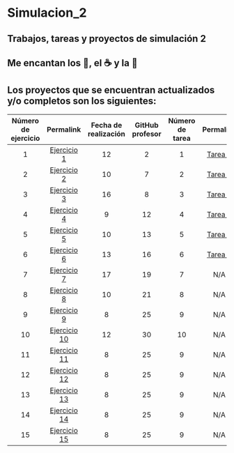 # Simulacion_2
## Trabajos, tareas y proyectos de simulación 2 

## Me encantan los :taco:, el :coffee: y la :pizza:

## Los proyectos que se encuentran actualizados y/o completos son los siguientes:

|Número de ejercicio|Permalink|Fecha de realización|GitHub profesor|Número de tarea|Permalink|Fecha de realización|GitHub profesor|
|:---------:|:-----:|:----:|:--------------:|:-------------------:|:----------------:|:---------------:|:-----------------:| 
|    1    |[Ejercicio 1](https://github.com/BlaeckHardt/Simulacion_2/blob/f84838493ef0cd2bf1414c3f2cee127f8699a6f8/Simulacion_Ejercicio_1.ipynb)| 12 |       2      |    1    |[Tarea 1](https://github.com/BlaeckHardt/Simulacion_2/blob/de5057424b0d18344eaf0ecac2396d5db7867673/Tarea_1.ipynb)|      0        |       12        |
|    2    |[Ejercicio 2](https://github.com/BlaeckHardt/Simulacion_2/blob/1bb930d342b5ba1a693e8dbe2d0b9e2ff1c59c57/Simulacion_Ejercicio_2.ipynb)| 10 |       7      |    2    |[Tarea 2](https://github.com/BlaeckHardt/Simulacion_2/blob/cbe397839d2750ed012deeb3384ff54ffa4a3d7d/Tarea_2.ipynb)|      7        |       17        |
|    3    |[Ejercicio 3](https://github.com/BlaeckHardt/Simulacion_2/blob/fb86950faadca55663f05fa93ea0c8a3819293c1/Simulacion_Ejercicio_3.ipynb)| 16 |       8      |    3    |[Tarea 3](https://github.com/BlaeckHardt/Simulacion_2/blob/09918a817dbe7df87c68292299e4a3d6be8fd354/Tarea_3.ipynb)|      16       |       32        |
|    4    |[Ejercicio 4](https://github.com/BlaeckHardt/Simulacion_2/blob/6e7a8b515c50156fdbe415ed7c4aa5de17fec858/Simulacion_Ejercicio_4.ipynb)| 9  |       12     |    4    |[Tarea 4](https://github.com/BlaeckHardt/Simulacion_2/blob/f739dc05ff3ac91eb7a97fbb317c1e4f963c9c6c/Tarea_4.ipynb)|      28       |       37        |
|    5    |[Ejercicio 5](https://github.com/BlaeckHardt/Simulacion_2/blob/81b8dcebf9029df662d2ed227e3f99ea44988eb1/Simulacion_Ejercicio_5.ipynb)| 10 |       13     |    5    |[Tarea 5]()|      36       |       46        |
|    6    |[Ejercicio 6](https://github.com/BlaeckHardt/Simulacion_2/blob/68fc667632167cd52ae59afa5c5bc56a3961d605/Simulacion_Ejercicio_6.ipynb)| 13 |       16     |    6    |[Tarea 6]()|      43       |       56        |
|    7    |[Ejercicio 7]()| 17 |       19     |    7    |N/A|      53       |       70        |
|    8    |[Ejercicio 8](https://github.com/BlaeckHardt/Simulacion_2/blob/adb4138de0def9b347bfccbe5c2da032cc892077/Simulacion_Ejercicio_8.ipynb)| 10 |       21     |    8    |N/A|      68       |       78        |
|    9    |[Ejercicio 9](https://github.com/BlaeckHardt/Simulacion_2/blob/49d4ba5d910a80c3682b18c00e595520176d7d2e/Simulacion_Ejercicio_9.ipynb)| 8  |       25     |    9    |N/A|      74       |       82        |
|   10    |[Ejercicio 10](https://github.com/BlaeckHardt/Simulacion_2/blob/df431684ec609d207fe2ee5bf9d0c8047bd990cf/Simulacion_Ejercicio_10.ipynb)| 12 |       30     |   10    |N/A|      77       |       89        |
|   11    |[Ejercicio 11]()| 8  |       25     |    9    |N/A|      74       |       82        |
|   12    |[Ejercicio 12]()| 8  |       25     |    9    |N/A|      74       |       82        |
|   13    |[Ejercicio 13]()| 8  |       25     |    9    |N/A|      74       |       82        |
|   14    |[Ejercicio 14]()| 8  |       25     |    9    |N/A|      74       |       82        |
|   15    |[Ejercicio 15]()| 8  |       25     |    9    |N/A|      74       |       82        |
